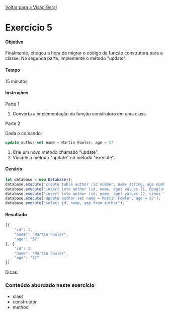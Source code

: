 [Voltar para a Visão Geral](../README.md)

# Exercício 5

#### Objetivo
Finalmente, chegou a hora de migrar o código da função construtora para a classe. Na segunda parte, implemente o método "update".

#### Tempo
15 minutos

#### Instruções

Parte 1

1. Converta a implementação da função construtora em uma class

Parte 2

Dada o comando: 

```sql
update author set name = Martin Fowler, age = 57
```

1. Crie um novo método chamado "update".
2. Vincule o método "update" no método "execute".

#### Cenário

```javascript
let database = new Database();
database.execute("create table author (id number, name string, age number, city string, state string, country string)");
database.execute("insert into author (id, name, age) values (1, Douglas Crockford, 62)");
database.execute("insert into author (id, name, age) values (2, Linus Torvalds, 47)");
database.execute("update author set name = Martin Fowler, age = 57");
database.execute("select id, name, age from author");
```

#### Resultado

```javascript
[{
	"id": 1,
	"name": "Martin Fowler",
	"age": "57"
}, {
	"id": 2,
	"name": "Martin Fowler",
	"age": "57"
}]
```

Dicas:

### Conteúdo abordado neste exercício

* class
* constructor
* method